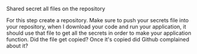 Shared secret all files on the repository

For this step create a repository. Make sure to push your secrets file into your repository, when I download your code and run your application, it should use that file to get all the secrets in order to make your application function. Did the file get copied? Once it's copied did Github complained about it?